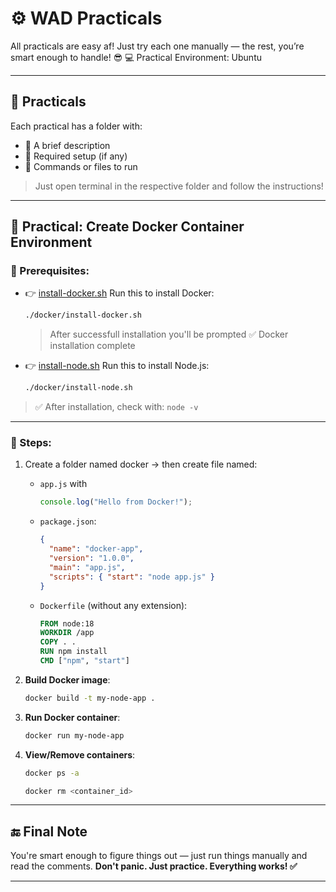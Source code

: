 # ⚙️ WAD Practicals

All practicals are easy af! Just try each one manually — the rest, you’re smart enough to handle! 😎
💻 Practical Environment: Ubuntu

---

## 📂 Practicals

Each practical has a folder with:

* 🔹 A brief description
* 🔹 Required setup (if any)
* 🔹 Commands or files to run

> Just open terminal in the respective folder and follow the instructions!

---

## 🐳 Practical: Create Docker Container Environment

### 🔧 Prerequisites:

* 👉 [install-docker.sh](./docker/install-docker.sh)
  Run this to install Docker:

  ```bash
  ./docker/install-docker.sh
  ```

  >  After successfull installation you'll be prompted ✅ Docker installation complete

* 👉 [install-node.sh](./docker/install-node.sh)
  Run this to install Node.js:

  ```bash
  ./docker/install-node.sh
  ```

> ✅ After installation, check with: `node -v`


---

### 📁 Steps:

1. Create a folder named docker → then create file named:

   * `app.js` with

     ```js
     console.log("Hello from Docker!");
     ```
   * `package.json`:

     ```json
     {
       "name": "docker-app",
       "version": "1.0.0",
       "main": "app.js",
       "scripts": { "start": "node app.js" }
     }
     ```
   * `Dockerfile` (without any extension):

     ```Dockerfile
     FROM node:18
     WORKDIR /app
     COPY . .
     RUN npm install
     CMD ["npm", "start"]
     ```

2. **Build Docker image**:

   ```bash
   docker build -t my-node-app .
   ```

3. **Run Docker container**:

   ```bash
   docker run my-node-app
   ```

4. **View/Remove containers**:

   ```bash
   docker ps -a
   ```
   
   ```bash
   docker rm <container_id>
    ```
---

## 🔚 Final Note

You're smart enough to figure things out — just run things manually and read the comments.
**Don't panic. Just practice. Everything works! ✅**

---
